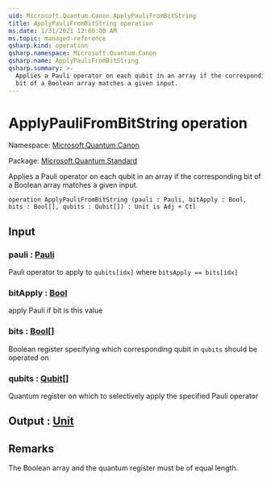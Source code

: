 ```yaml
---
uid: Microsoft.Quantum.Canon.ApplyPauliFromBitString
title: ApplyPauliFromBitString operation
ms.date: 1/31/2021 12:00:00 AM
ms.topic: managed-reference
qsharp.kind: operation
qsharp.namespace: Microsoft.Quantum.Canon
qsharp.name: ApplyPauliFromBitString
qsharp.summary: >-
  Applies a Pauli operator on each qubit in an array if the corresponding
  bit of a Boolean array matches a given input.
---
```


# ApplyPauliFromBitString operation

Namespace: [Microsoft.Quantum.Canon](xref:Microsoft.Quantum.Canon)

Package: [Microsoft.Quantum.Standard](https://nuget.org/packages/Microsoft.Quantum.Standard)


Applies a Pauli operator on each qubit in an array if the correspondingbit of a Boolean array matches a given input.

```qsharp
operation ApplyPauliFromBitString (pauli : Pauli, bitApply : Bool, bits : Bool[], qubits : Qubit[]) : Unit is Adj + Ctl
```


## Input

### pauli : [Pauli](xref:microsoft.quantum.lang-ref.pauli)

Pauli operator to apply to `qubits[idx]` where `bitsApply == bits[idx]`


### bitApply : [Bool](xref:microsoft.quantum.lang-ref.bool)

apply Pauli if bit is this value


### bits : [Bool](xref:microsoft.quantum.lang-ref.bool)[]

Boolean register specifying which corresponding qubit in `qubits` should be operated on


### qubits : [Qubit](xref:microsoft.quantum.lang-ref.qubit)[]

Quantum register on which to selectively apply the specified Pauli operator



## Output : [Unit](xref:microsoft.quantum.lang-ref.unit)



## Remarks

The Boolean array and the quantum register must be of equal length.